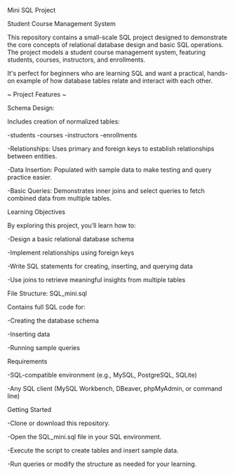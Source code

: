 Mini SQL Project

Student Course Management System

  This repository contains a small-scale SQL project designed to demonstrate the core concepts of relational database design and basic SQL operations. The project models a student course management system, featuring students, courses, instructors, and enrollments.

It's perfect for beginners who are learning SQL and want a practical, hands-on example of how database tables relate and interact with each other.

~ Project Features ~

Schema Design: 

Includes creation of normalized tables:

  -students
  -courses
  -instructors
  -enrollments

-Relationships:
  Uses primary and foreign keys to establish relationships between entities.

-Data Insertion:
  Populated with sample data to make testing and query practice easier.

-Basic Queries:
  Demonstrates inner joins and select queries to fetch combined data from multiple tables.




Learning Objectives

By exploring this project, you’ll learn how to:

   -Design a basic relational database schema

   -Implement relationships using foreign keys

   -Write SQL statements for creating, inserting, and querying data

   -Use joins to retrieve meaningful insights from multiple tables



File Structure:
 SQL_mini.sql

Contains full SQL code for: 

   -Creating the database schema

   -Inserting data

   -Running sample queries



Requirements

-SQL-compatible environment (e.g., MySQL, PostgreSQL, SQLite)

-Any SQL client (MySQL Workbench, DBeaver, phpMyAdmin, or command line)


Getting Started

-Clone or download this repository.

-Open the SQL_mini.sql file in your SQL environment.

-Execute the script to create tables and insert sample data.

-Run queries or modify the structure as needed for your learning.
